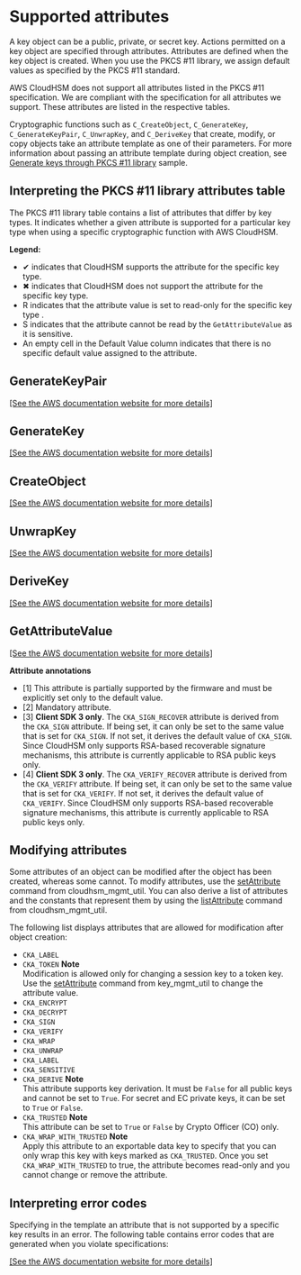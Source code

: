 # Supported attributes<a name="pkcs11-attributes"></a>

A key object can be a public, private, or secret key\. Actions permitted on a key object are specified through attributes\. Attributes are defined when the key object is created\. When you use the PKCS \#11 library, we assign default values as specified by the PKCS \#11 standard\.

AWS CloudHSM does not support all attributes listed in the PKCS \#11 specification\. We are compliant with the specification for all attributes we support\. These attributes are listed in the respective tables\.

Cryptographic functions such as `C_CreateObject`, `C_GenerateKey`, `C_GenerateKeyPair`, `C_UnwrapKey`, and `C_DeriveKey` that create, modify, or copy objects take an attribute template as one of their parameters\. For more information about passing an attribute template during object creation, see [Generate keys through PKCS \#11 library](https://github.com/aws-samples/aws-cloudhsm-pkcs11-examples/blob/master/src/generate/generate.c#L24-L183) sample\.

## Interpreting the PKCS \#11 library attributes table<a name="pkcs11-attributes-interpreting"></a>

The PKCS \#11 library table contains a list of attributes that differ by key types\. It indicates whether a given attribute is supported for a particular key type when using a specific cryptographic function with AWS CloudHSM\.

**Legend:**
+ ✔ indicates that CloudHSM supports the attribute for the specific key type\.
+ ✖ indicates that CloudHSM does not support the attribute for the specific key type\.
+ R indicates that the attribute value is set to read\-only for the specific key type \.
+ S indicates that the attribute cannot be read by the `GetAttributeValue` as it is sensitive\.
+ An empty cell in the Default Value column indicates that there is no specific default value assigned to the attribute\.

## GenerateKeyPair<a name="generatekeypair"></a>

[\[See the AWS documentation website for more details\]](http://docs.aws.amazon.com/cloudhsm/latest/userguide/pkcs11-attributes.html)

## GenerateKey<a name="generatekey"></a>

[\[See the AWS documentation website for more details\]](http://docs.aws.amazon.com/cloudhsm/latest/userguide/pkcs11-attributes.html)

## CreateObject<a name="createobject"></a>

[\[See the AWS documentation website for more details\]](http://docs.aws.amazon.com/cloudhsm/latest/userguide/pkcs11-attributes.html)

## UnwrapKey<a name="unwrapkey"></a>

[\[See the AWS documentation website for more details\]](http://docs.aws.amazon.com/cloudhsm/latest/userguide/pkcs11-attributes.html)

## DeriveKey<a name="derivekey"></a>

[\[See the AWS documentation website for more details\]](http://docs.aws.amazon.com/cloudhsm/latest/userguide/pkcs11-attributes.html)

## GetAttributeValue<a name="getattributevalue"></a>

[\[See the AWS documentation website for more details\]](http://docs.aws.amazon.com/cloudhsm/latest/userguide/pkcs11-attributes.html)

**Attribute annotations**
+ \[1\] This attribute is partially supported by the firmware and must be explicitly set only to the default value\.
+ \[2\] Mandatory attribute\.
+ \[3\] **Client SDK 3 only**\. The `CKA_SIGN_RECOVER` attribute is derived from the `CKA_SIGN` attribute\. If being set, it can only be set to the same value that is set for `CKA_SIGN`\. If not set, it derives the default value of `CKA_SIGN`\. Since CloudHSM only supports RSA\-based recoverable signature mechanisms, this attribute is currently applicable to RSA public keys only\.
+ \[4\] **Client SDK 3 only**\. The `CKA_VERIFY_RECOVER` attribute is derived from the `CKA_VERIFY` attribute\. If being set, it can only be set to the same value that is set for `CKA_VERIFY`\. If not set, it derives the default value of `CKA_VERIFY`\. Since CloudHSM only supports RSA\-based recoverable signature mechanisms, this attribute is currently applicable to RSA public keys only\.

## Modifying attributes<a name="modify-attr"></a>

Some attributes of an object can be modified after the object has been created, whereas some cannot\. To modify attributes, use the [setAttribute](cloudhsm_mgmt_util-setAttribute.md) command from cloudhsm\_mgmt\_util\. You can also derive a list of attributes and the constants that represent them by using the [listAttribute](cloudhsm_mgmt_util-listAttributes.md) command from cloudhsm\_mgmt\_util\.

The following list displays attributes that are allowed for modification after object creation:
+ `CKA_LABEL`
+ `CKA_TOKEN`
**Note**  
Modification is allowed only for changing a session key to a token key\. Use the [setAttribute](key_mgmt_util-setAttribute.md) command from key\_mgmt\_util to change the attribute value\.
+ `CKA_ENCRYPT`
+ `CKA_DECRYPT`
+ `CKA_SIGN`
+ `CKA_VERIFY`
+ `CKA_WRAP`
+ `CKA_UNWRAP`
+ `CKA_LABEL`
+ `CKA_SENSITIVE`
+ `CKA_DERIVE`
**Note**  
This attribute supports key derivation\. It must be `False` for all public keys and cannot be set to `True`\. For secret and EC private keys, it can be set to `True` or `False`\.
+ `CKA_TRUSTED`
**Note**  
This attribute can be set to `True` or `False` by Crypto Officer \(CO\) only\.
+ `CKA_WRAP_WITH_TRUSTED`
**Note**  
Apply this attribute to an exportable data key to specify that you can only wrap this key with keys marked as `CKA_TRUSTED`\. Once you set `CKA_WRAP_WITH_TRUSTED` to true, the attribute becomes read\-only and you cannot change or remove the attribute\.

## Interpreting error codes<a name="attr-errors"></a>

Specifying in the template an attribute that is not supported by a specific key results in an error\. The following table contains error codes that are generated when you violate specifications:

[\[See the AWS documentation website for more details\]](http://docs.aws.amazon.com/cloudhsm/latest/userguide/pkcs11-attributes.html)